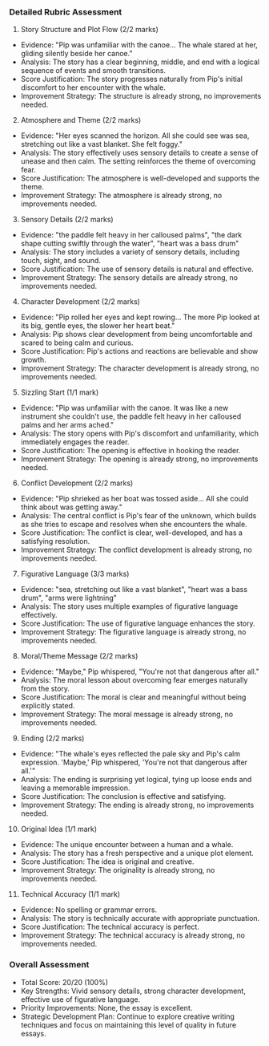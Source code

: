 ### Detailed Rubric Assessment

1. Story Structure and Plot Flow (2/2 marks)

- Evidence: "Pip was unfamiliar with the canoe... The whale stared at her, gliding silently beside her canoe."
- Analysis: The story has a clear beginning, middle, and end with a logical sequence of events and smooth transitions.
- Score Justification: The story progresses naturally from Pip's initial discomfort to her encounter with the whale.
- Improvement Strategy: The structure is already strong, no improvements needed.

2. Atmosphere and Theme (2/2 marks)

- Evidence: "Her eyes scanned the horizon. All she could see was sea, stretching out like a vast blanket. She felt foggy."
- Analysis: The story effectively uses sensory details to create a sense of unease and then calm. The setting reinforces the theme of overcoming fear.
- Score Justification: The atmosphere is well-developed and supports the theme.
- Improvement Strategy: The atmosphere is already strong, no improvements needed.

3. Sensory Details (2/2 marks)

- Evidence: "the paddle felt heavy in her calloused palms", "the dark shape cutting swiftly through the water", "heart was a bass drum"
- Analysis: The story includes a variety of sensory details, including touch, sight, and sound.
- Score Justification: The use of sensory details is natural and effective.
- Improvement Strategy: The sensory details are already strong, no improvements needed.

4. Character Development (2/2 marks)

- Evidence: "Pip rolled her eyes and kept rowing... The more Pip looked at its big, gentle eyes, the slower her heart beat."
- Analysis: Pip shows clear development from being uncomfortable and scared to being calm and curious.
- Score Justification: Pip's actions and reactions are believable and show growth.
- Improvement Strategy: The character development is already strong, no improvements needed.

5. Sizzling Start (1/1 mark)

- Evidence: "Pip was unfamiliar with the canoe. It was like a new instrument she couldn't use, the paddle felt heavy in her calloused palms and her arms ached."
- Analysis: The story opens with Pip's discomfort and unfamiliarity, which immediately engages the reader.
- Score Justification: The opening is effective in hooking the reader.
- Improvement Strategy: The opening is already strong, no improvements needed.

6. Conflict Development (2/2 marks)

- Evidence: "Pip shrieked as her boat was tossed aside... All she could think about was getting away."
- Analysis: The central conflict is Pip's fear of the unknown, which builds as she tries to escape and resolves when she encounters the whale.
- Score Justification: The conflict is clear, well-developed, and has a satisfying resolution.
- Improvement Strategy: The conflict development is already strong, no improvements needed.

7. Figurative Language (3/3 marks)

- Evidence: "sea, stretching out like a vast blanket", "heart was a bass drum", "arms were lightning"
- Analysis: The story uses multiple examples of figurative language effectively.
- Score Justification: The use of figurative language enhances the story.
- Improvement Strategy: The figurative language is already strong, no improvements needed.

8. Moral/Theme Message (2/2 marks)

- Evidence: "Maybe," Pip whispered, "You're not that dangerous after all."
- Analysis: The moral lesson about overcoming fear emerges naturally from the story.
- Score Justification: The moral is clear and meaningful without being explicitly stated.
- Improvement Strategy: The moral message is already strong, no improvements needed.

9. Ending (2/2 marks)

- Evidence: "The whale's eyes reflected the pale sky and Pip's calm expression. 'Maybe,' Pip whispered, 'You're not that dangerous after all.'"
- Analysis: The ending is surprising yet logical, tying up loose ends and leaving a memorable impression.
- Score Justification: The conclusion is effective and satisfying.
- Improvement Strategy: The ending is already strong, no improvements needed.

10. Original Idea (1/1 mark)

- Evidence: The unique encounter between a human and a whale.
- Analysis: The story has a fresh perspective and a unique plot element.
- Score Justification: The idea is original and creative.
- Improvement Strategy: The originality is already strong, no improvements needed.

11. Technical Accuracy (1/1 mark)

- Evidence: No spelling or grammar errors.
- Analysis: The story is technically accurate with appropriate punctuation.
- Score Justification: The technical accuracy is perfect.
- Improvement Strategy: The technical accuracy is already strong, no improvements needed.

### Overall Assessment

- Total Score: 20/20 (100%)
- Key Strengths: Vivid sensory details, strong character development, effective use of figurative language.
- Priority Improvements: None, the essay is excellent.
- Strategic Development Plan: Continue to explore creative writing techniques and focus on maintaining this level of quality in future essays.
